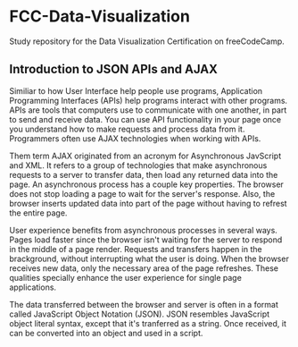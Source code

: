 # FCC-Data-Visualization
Study repository for the Data Visualization Certification on freeCodeCamp.

## Introduction to JSON APIs and AJAX
Similiar to how User Interface help people use programs, Application Programming Interfaces (APIs) help programs interact with other programs. APIs are tools that computers use to communicate with one another, in part to send and receive data. You can use API functionality in your page once you understand how to make requests and process data from it. Programmers often use AJAX technologies when working with APIs.

Them term AJAX originated from an acronym for Asynchronous JavScript and XML. It refers to a group of technologies that make asynchronous requests to a server to transfer data, then load any returned data into the page. An asynchronous process has a couple key properties. The browser does not stop loading a page to wait for the server's response. Also, the browser inserts updated data into part of the page without having to refrest the entire page.

User experience benefits from asynchronous processes in several ways. Pages load faster since the browser isn't waiting for the server to respond in the middle of a page render. Requests and transfers happen in the brackground, without interrupting what the user is doing. When the browser receives new data, only the necessary area of the page refreshes. These qualities specially enhance the user experience for single page applications.

The data transferred between the browser and server is often in a format called JavaScript Object Notation (JSON). JSON resembles JavaScript object literal syntax, except that it's tranferred as a string. Once received, it can be converted into an object and used in a script.